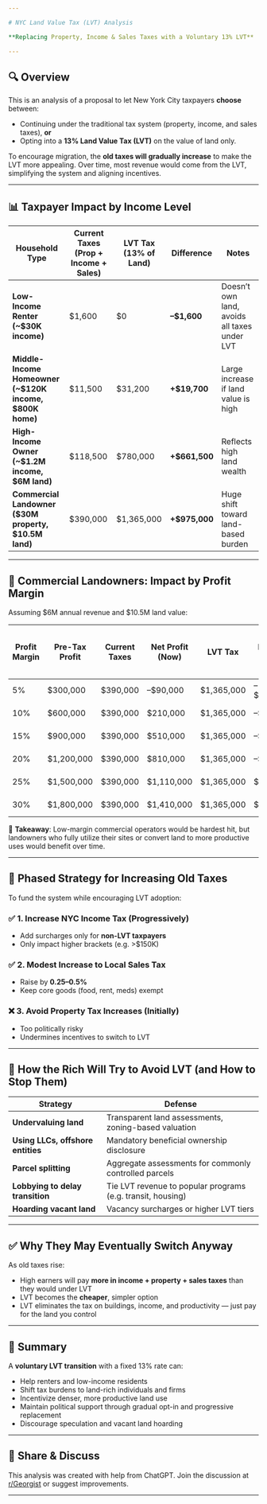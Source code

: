 ```yaml
---

# NYC Land Value Tax (LVT) Analysis

**Replacing Property, Income & Sales Taxes with a Voluntary 13% LVT**

---
```


## 🔍 Overview

This is an analysis of a proposal to let New York City taxpayers **choose** between:

* Continuing under the traditional tax system (property, income, and sales taxes),
  **or**
* Opting into a **13% Land Value Tax (LVT)** on the value of land only.

To encourage migration, the **old taxes will gradually increase** to make the LVT more appealing. Over time, most revenue would come from the LVT, simplifying the system and aligning incentives.

---

## 📊 Taxpayer Impact by Income Level

| Household Type                                             | Current Taxes (Prop + Income + Sales) | LVT Tax (13% of Land) | Difference     | Notes                                        |
| ---------------------------------------------------------- | ------------------------------------- | --------------------- | -------------- | -------------------------------------------- |
| **Low-Income Renter (\~\$30K income)**                     | \$1,600                               | \$0                   | **–\$1,600**   | Doesn’t own land, avoids all taxes under LVT |
| **Middle-Income Homeowner (\~\$120K income, \$800K home)** | \$11,500                              | \$31,200              | **+\$19,700**  | Large increase if land value is high         |
| **High-Income Owner (\~\$1.2M income, \$6M land)**         | \$118,500                             | \$780,000             | **+\$661,500** | Reflects high land wealth                    |
| **Commercial Landowner (\$30M property, \$10.5M land)**    | \$390,000                             | \$1,365,000           | **+\$975,000** | Huge shift toward land-based burden          |

---

## 🏢 Commercial Landowners: Impact by Profit Margin

Assuming \$6M annual revenue and \$10.5M land value:

| Profit Margin | Pre-Tax Profit | Current Taxes | Net Profit (Now) | LVT Tax     | Net Profit (LVT) | Change     | LVT Tax as % of Profit |
| ------------- | -------------- | ------------- | ---------------- | ----------- | ---------------- | ---------- | ---------------------- |
| 5%            | \$300,000      | \$390,000     | –\$90,000        | \$1,365,000 | –\$1,065,000     | –\$975,000 | **456%**               |
| 10%           | \$600,000      | \$390,000     | \$210,000        | \$1,365,000 | –\$765,000       | –\$975,000 | **228%**               |
| 15%           | \$900,000      | \$390,000     | \$510,000        | \$1,365,000 | –\$465,000       | –\$975,000 | **152%**               |
| 20%           | \$1,200,000    | \$390,000     | \$810,000        | \$1,365,000 | –\$165,000       | –\$975,000 | **114%**               |
| 25%           | \$1,500,000    | \$390,000     | \$1,110,000      | \$1,365,000 | \$135,000        | –\$975,000 | **91%**                |
| 30%           | \$1,800,000    | \$390,000     | \$1,410,000      | \$1,365,000 | \$435,000        | –\$975,000 | **76%**                |

🧠 **Takeaway**: Low-margin commercial operators would be hardest hit, but landowners who fully utilize their sites or convert land to more productive uses would benefit over time.

---

## 🧭 Phased Strategy for Increasing Old Taxes

To fund the system while encouraging LVT adoption:

### ✅ 1. Increase NYC Income Tax (Progressively)

* Add surcharges only for **non-LVT taxpayers**
* Only impact higher brackets (e.g. >\$150K)

### ✅ 2. Modest Increase to Local Sales Tax

* Raise by **0.25–0.5%**
* Keep core goods (food, rent, meds) exempt

### ❌ 3. Avoid Property Tax Increases (Initially)

* Too politically risky
* Undermines incentives to switch to LVT

---

## 🧠 How the Rich Will Try to Avoid LVT (and How to Stop Them)

| Strategy                          | Defense                                                     |
| --------------------------------- | ----------------------------------------------------------- |
| **Undervaluing land**             | Transparent land assessments, zoning-based valuation        |
| **Using LLCs, offshore entities** | Mandatory beneficial ownership disclosure                   |
| **Parcel splitting**              | Aggregate assessments for commonly controlled parcels       |
| **Lobbying to delay transition**  | Tie LVT revenue to popular programs (e.g. transit, housing) |
| **Hoarding vacant land**          | Vacancy surcharges or higher LVT tiers                      |

---

## ✅ Why They May Eventually Switch Anyway

As old taxes rise:

* High earners will pay **more in income + property + sales taxes** than they would under LVT
* LVT becomes the **cheaper**, simpler option
* LVT eliminates the tax on buildings, income, and productivity — just pay for the land you control

---

## 🧾 Summary

A **voluntary LVT transition** with a fixed 13% rate can:

* Help renters and low-income residents
* Shift tax burdens to land-rich individuals and firms
* Incentivize denser, more productive land use
* Maintain political support through gradual opt-in and progressive replacement
* Discourage speculation and vacant land hoarding

---

## 📣 Share & Discuss

This analysis was created with help from ChatGPT.
Join the discussion at [r/Georgist](https://www.reddit.com/r/georgist/) or suggest improvements.

---
